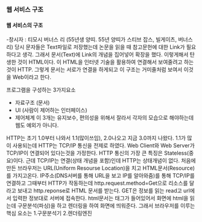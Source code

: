 ### 웹 서비스 구조 
#### 웹 서비스의 구조
-창시자 : 티모시 버너스 리 (55년생 양띠. 55년 양띠가 스티브 잡스, 빌게이츠, 버너스리)
당시 문자들은 Text파일로 저장했는데 논문을 읽을 때 참고문헌에 대한 Link가 필요하다고 생각. 그래서 문서(Text)에 Link의 개념을 집어넣어 확장을 했다. 이렇게해서 탄생한 것이 HTML이다. 이 HTML을 인터넷 기술을 활용하여 연결해서 보여줄려고 하는것이 HTTP. 그렇게 문서는 서로가 연결을 하게되고 이 구조는 거미줄처럼 보여서 이것을 Web이라고 한다.

프로그램을 구성하는 3가지요소
- 자료구조 (문서)
- UI (사람이 제어하는 인터페이스)
- 제어체계
이 3개는 유지보수, 편의성을 위해서 잘라서 각자의 모습으로 해야하는데 웹도 예외가 아니다.

HTTP는 초기 1.0부터 나와서 1.1(많이쓰임), 2.0나오고 지금 3.0까지 나왔다.
1.1가 많이 사용되는데 HTTP는 TCP/IP 통신을 전제로 하였다. Web Client와 Web Server가 TCP/IP이 연결되어 있다는것을 가정한다. HTTP 통신의 가장 큰 특징은 Stateless(중요)이다. 근데 TCP/IP는 연결(상태 개념을 포함)인데 HTTP는 상태개념이 없다. 처음에 만든 브라우저는 URL(Uniform Resourse Location)을 치고 HTML문서(Resource)를 가지고온다. IP주소(DNS서버를 통해 URL을 보고 IP를 알아와줌)를 통해 TCP/IP를 연결하고 그때부터 HTTP가 작동하는데 http.request.method=Get으로 리소스를 달라고 보내고 http.reponse로 HTML 문서를 받는다. GET은 정보를 읽는 read고 url에서 입력한 정보대로 서버에 접속한다. html문서는 태그가 들어있어서 화면에 html을 읽는데 구문분석(파싱)을 하고 렌더링을 하여 화면에 띄워준다. 그래서 브라우저를 이루는 핵심 요소는 1.구문분석기 2.렌더링엔진